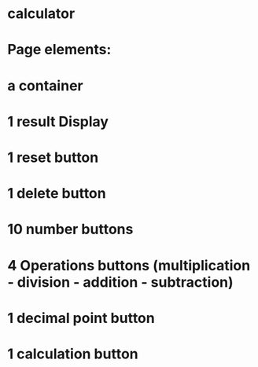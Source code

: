 # calculator
# Page elements:
#   a container
#   1 result Display
#   1 reset button
#   1 delete button
#   10 number buttons
#   4 Operations buttons (multiplication - division - addition - subtraction)
#   1 decimal point button
#   1 calculation button
